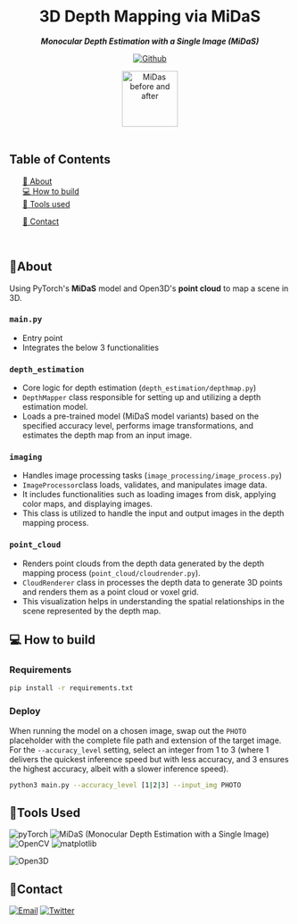 
<div align="center">


  <h1 align="center">
        3D Depth Mapping via MiDaS
    </h1>
    <p align="center"> 
        <i><b>Monocular Depth Estimation with a Single Image (MiDaS)</b></i>
        <br /> 
    </p>

[![Github][github]][github-url]

<img src="https://res.cloudinary.com/dnz16usmk/image/upload/v1708700605/messi_vs_everyone.gif" alt="MiDas before and after" width="100" height="100"  />


 </div>

<br/>

## Table of Contents

  <ol>
    <a href="#about">📝 About</a><br/>
    <a href="#how-to-build">💻 How to build</a><br/>
    <a href="#tools-used">🔧 Tools used</a>
        <ul>
        </ul>
    <a href="#contact">👤 Contact</a>
  </ol>

<br/>

## 📝About

Using PyTorch's **MiDaS** model and Open3D's **point cloud** to map a scene in 3D.

### `main.py`

- Entry point
- Integrates the below 3 functionalities


### `depth_estimation` 

- Core logic for depth estimation (`depth_estimation/depthmap.py`)
- `DepthMapper` class responsible for setting up and utilizing a depth estimation model.
- Loads a pre-trained model (MiDaS model variants) based on the specified accuracy level, performs image transformations, and estimates the depth map from an input image.


### `imaging` 

- Handles image processing tasks (`image_processing/image_process.py`)
- `ImageProcessor`class loads, validates, and manipulates image data. 
- It includes functionalities such as loading images from disk, applying color maps, and displaying images. 
- This class is utilized to handle the input and output images in the depth mapping process.


### `point_cloud` 

- Renders point clouds from the depth data generated by the depth mapping process (`point_cloud/cloudrender.py`).
- `CloudRenderer` class in  processes the depth data to generate 3D points and renders them as a point cloud or voxel grid. 
- This visualization helps in understanding the spatial relationships in the scene represented by the depth map.


## 💻 How to build

### Requirements

```bash
pip install -r requirements.txt
```

### Deploy

When running the model on a chosen image, swap out the `PHOTO` placeholder with the complete file path and extension of the target image. For the `--accuracy_level` setting, select an integer from 1 to 3 (where 1 delivers the quickest inference speed but with less accuracy, and 3 ensures the highest accuracy, albeit with a slower inference speed).

```bash
python3 main.py --accuracy_level [1|2|3] --input_img PHOTO
```


## 🔧Tools Used

<img
src="https://img.shields.io/badge/pyTorch-EE4C2C?style=for-the-badge&logo=pyTorch&logoColor=white&color=EE4C2C"
alt="pyTorch"
/>
<img
src="https://img.shields.io/badge/MiDaS (Monocular Depth Estimation with a Single Image)-EE4C2C?style=for-the-badge&logoColor=white&color=00b5ff"
alt="MiDaS (Monocular Depth Estimation with a Single Image)"
/>
<img
src="https://img.shields.io/badge/OpenCV-FF6F00?style=for-the-badge&logo=opencv&logoColor=0166ff&color=black"
alt="OpenCV"
/>
<img
src="https://img.shields.io/badge/Matplotlib-3776AB?style=for-the-badge&logoColor=white&color=3776AB"
alt="matplotlib"
/>

<img
  src="https://img.shields.io/badge/Open3D-4F4F4F?style=for-the-badge&color=black"
  alt="Open3D"
/>

## 👤Contact

<!-- Replace placeholders with your actual contact information -->
[![Email][email]][email-url]
[![Twitter][twitter]][twitter-url]

<!-- MARKDOWN LINKS & IMAGES -->
<!-- https://www.markdownguide.org/basic-syntax/#reference-style-links -->

[email]: https://img.shields.io/badge/me@vd7.io-FFCA28?style=for-the-badge&logo=Gmail&logoColor=00bbff&color=black
[email-url]: #
[github]: https://img.shields.io/badge/Github-2496ED?style=for-the-badge&logo=github&logoColor=white&color=black
[github-url]: https://github.com/vdutts7/3d-mappify
[twitter]: https://img.shields.io/badge/Twitter-FFCA28?style=for-the-badge&logo=Twitter&logoColor=00bbff&color=black
[twitter-url]: https://twitter.com/vdutts7/